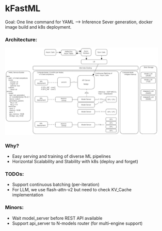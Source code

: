 # kFastML

Goal: One line command for YAML --> Inference Sever generation, docker image
build and k8s deployment.

### Architecture:

![Screenshot](docs/architecture.png)

### Why?

- Easy serving and training of diverse ML pipelines
- Horizontal Scalability and Stability with k8s (deploy and forget)

### TODOs:

- Support continuous batching (per-iteration)
- For LLM, we use flash-attn-v2 but need to check KV_Cache implementation

### Minors:

- Wait model_server before REST API available
- Support api_server to N-models router (for multi-engine support)